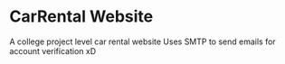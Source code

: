 # CarRental Website

A college project level car rental website
Uses SMTP to send emails for account verification xD
